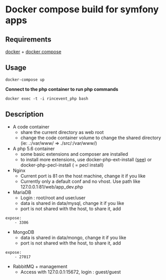 # Docker compose build for symfony apps
## Requirements
[docker](https://docs.docker.com/engine/installation/) + [docker compose](https://docs.docker.com/compose/install/)
## Usage
`docker-compose up`

**Connect to the php container to run php commands**

`docker exec -t -i rincevent_php bash`

## Description
* A code container
  * share the current directory as web root
  * change the code container volume to change the shared directory (ie: .:/var/www/ => ./src/:/var/www/)
* A php 5.6 container
  * some basic extensions and composer are installed
  * to install more extensions, use docker-php-ext-install ([see](https://hub.docker.com/_/php/)) or docker-php-pecl-install ( = pecl install)
* Nginx
  * Current port is 81 on the host machine, change it if you like
  * Currently only a default conf and no vhost. Use path like 127.0.0.1:81/web/app_dev.php
* MariaDB
  * Login : root/root and user/user
  * data is shared in data/mysql, change it if you like
  * port is not shared with the host, to share it, add
```
expose:
    - 3306
```
* MongoDB
  * data is shared in data/mongo, change it if you like
  * port is not shared with the host, to share it, add
```
expose:
    - 27017
```
* RabbitMQ + management
  * Access with 127.0.0.1:15672, login : guest/guest
